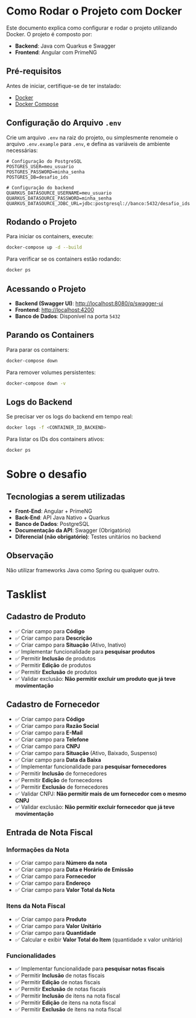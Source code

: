 # Como Rodar o Projeto com Docker

Este documento explica como configurar e rodar o projeto utilizando Docker. O projeto é composto por:

- **Backend**: Java com Quarkus e Swagger
- **Frontend**: Angular com PrimeNG

## Pré-requisitos

Antes de iniciar, certifique-se de ter instalado:

- [Docker](https://www.docker.com/get-started)
- [Docker Compose](https://docs.docker.com/compose/install/)

## Configuração do Arquivo `.env`

Crie um arquivo `.env` na raiz do projeto, ou simplesmente renomeie o arquivo `.env.example` para `.env`, e defina as variáveis de ambiente necessárias:

```
# Configuração do PostgreSQL
POSTGRES_USER=meu_usuario
POSTGRES_PASSWORD=minha_senha
POSTGRES_DB=desafio_ids

# Configuração do backend
QUARKUS_DATASOURCE_USERNAME=meu_usuario
QUARKUS_DATASOURCE_PASSWORD=minha_senha
QUARKUS_DATASOURCE_JDBC_URL=jdbc:postgresql://banco:5432/desafio_ids
```

## Rodando o Projeto

Para iniciar os containers, execute:

```sh
docker-compose up -d --build
```

Para verificar se os containers estão rodando:

```sh
docker ps
```

## Acessando o Projeto

- **Backend (Swagger UI)**: [http://localhost:8080/q/swagger-ui](http://localhost:8080/q/swagger-ui)
- **Frontend**: [http://localhost:4200](http://localhost:4200)
- **Banco de Dados**: Disponível na porta `5432`

## Parando os Containers

Para parar os containers:

```sh
docker-compose down
```

Para remover volumes persistentes:

```sh
docker-compose down -v
```

## Logs do Backend

Se precisar ver os logs do backend em tempo real:

```sh
docker logs -f <CONTAINER_ID_BACKEND>
```

Para listar os IDs dos containers ativos:

```sh
docker ps
```

# Sobre o desafio

## Tecnologias a serem utilizadas

- **Front-End**: Angular + PrimeNG
- **Back-End**: API Java Nativo + Quarkus
- **Banco de Dados**: PostgreSQL
- **Documentação da API**: Swagger (Obrigatório)
- **Diferencial (não obrigatório)**: Testes unitários no backend

## Observação

Não utilizar frameworks Java como Spring ou qualquer outro.

# Tasklist

## Cadastro de Produto

- ✅ Criar campo para **Código**
- ✅ Criar campo para **Descrição**
- ✅ Criar campo para **Situação** (Ativo, Inativo)
- ✅ Implementar funcionalidade para **pesquisar produtos**
- ✅ Permitir **Inclusão** de produtos
- ✅ Permitir **Edição** de produtos
- ✅ Permitir **Exclusão** de produtos
- ✅ Validar exclusão: **Não permitir excluir um produto que já teve movimentação**

## Cadastro de Fornecedor

- ✅ Criar campo para **Código**
- ✅ Criar campo para **Razão Social**
- ✅ Criar campo para **E-Mail**
- ✅ Criar campo para **Telefone**
- ✅ Criar campo para **CNPJ**
- ✅ Criar campo para **Situação** (Ativo, Baixado, Suspenso)
- ✅ Criar campo para **Data da Baixa**
- ✅ Implementar funcionalidade para **pesquisar fornecedores**
- ✅ Permitir **Inclusão** de fornecedores
- ✅ Permitir **Edição** de fornecedores
- ✅ Permitir **Exclusão** de fornecedores
- ✅ Validar CNPJ: **Não permitir mais de um fornecedor com o mesmo CNPJ**
- ✅ Validar exclusão: **Não permitir excluir fornecedor que já teve movimentação**

## Entrada de Nota Fiscal

### Informações da Nota

- ✅ Criar campo para **Número da nota**
- ✅ Criar campo para **Data e Horário de Emissão**
- ✅ Criar campo para **Fornecedor**
- ✅ Criar campo para **Endereço**
- ✅ Criar campo para **Valor Total da Nota**

### Itens da Nota Fiscal

- ✅ Criar campo para **Produto**
- ✅ Criar campo para **Valor Unitário**
- ✅ Criar campo para **Quantidade**
- ✅ Calcular e exibir **Valor Total do Item** (quantidade x valor unitário)

### Funcionalidades

- ✅ Implementar funcionalidade para **pesquisar notas fiscais**
- ✅ Permitir **Inclusão** de notas fiscais
- ✅ Permitir **Edição** de notas fiscais
- ✅ Permitir **Exclusão** de notas fiscais
- ✅ Permitir **Inclusão** de itens na nota fiscal
- ✅ Permitir **Edição** de itens na nota fiscal
- ✅ Permitir **Exclusão** de itens na nota fiscal
